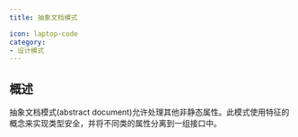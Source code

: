 ```yaml
---
title: 抽象文档模式

icon: laptop-code
category:
- 设计模式
---
```


## 概述

抽象文档模式(abstract document)允许处理其他非静态属性。此模式使用特征的概念来实现类型安全，并将不同类的属性分离到一组接口中。
